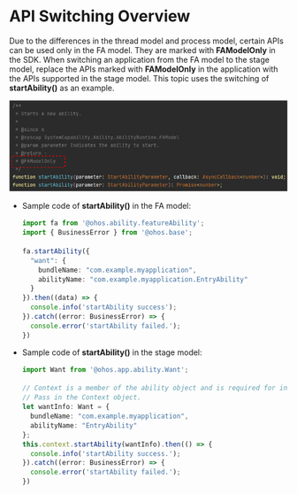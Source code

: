 # API Switching Overview


Due to the differences in the thread model and process model, certain APIs can be used only in the FA model. They are marked with **FAModelOnly** in the SDK. When switching an application from the FA model to the stage model, replace the APIs marked with **FAModelOnly** in the application with the APIs supported in the stage model. This topic uses the switching of **startAbility()** as an example.

![api-switch-overview](figures/api-switch-overview.png)

 

- Sample code of **startAbility()** in the FA model:

  ```ts
  import fa from '@ohos.ability.featureAbility';
  import { BusinessError } from '@ohos.base';

  fa.startAbility({
    "want": {
      bundleName: "com.example.myapplication",
      abilityName: "com.example.myapplication.EntryAbility"
    }
  }).then((data) => {
    console.info('startAbility success');
  }).catch((error: BusinessError) => {
    console.error('startAbility failed.');
  })
  ```

- Sample code of **startAbility()** in the stage model:

  ```ts
  import Want from '@ohos.app.ability.Want';

  // Context is a member of the ability object and is required for invoking inside a non-ability object.
  // Pass in the Context object.
  let wantInfo: Want = {
    bundleName: "com.example.myapplication",
    abilityName: "EntryAbility"
  };
  this.context.startAbility(wantInfo).then(() => {
    console.info('startAbility success.');
  }).catch((error: BusinessError) => {
    console.error('startAbility failed.');
  })
  ```
